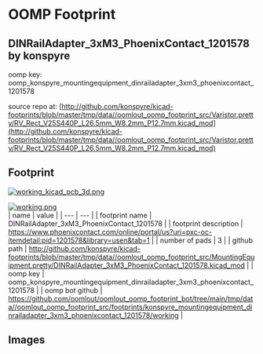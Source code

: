 # OOMP Footprint  
## DINRailAdapter_3xM3_PhoenixContact_1201578  by konspyre  
  
oomp key: oomp_konspyre_mountingequipment_dinrailadapter_3xm3_phoenixcontact_1201578  
  
source repo at: [http://github.com/konspyre/kicad-footprints/blob/master/tmp/data//oomlout_oomp_footprint_src/Varistor.pretty/RV_Rect_V25S440P_L26.5mm_W8.2mm_P12.7mm.kicad_mod](http://github.com/konspyre/kicad-footprints/blob/master/tmp/data//oomlout_oomp_footprint_src/Varistor.pretty/RV_Rect_V25S440P_L26.5mm_W8.2mm_P12.7mm.kicad_mod)  
## Footprint  
  
[![working_kicad_pcb_3d.png](working_kicad_pcb_3d_600.png)](working_kicad_pcb_3d.png)  
  
[![working.png](working_600.png)](working.png)  
| name | value | 
| --- | --- | 
| footprint name | DINRailAdapter_3xM3_PhoenixContact_1201578 | 
| footprint description | https://www.phoenixcontact.com/online/portal/us?uri=pxc-oc-itemdetail:pid=1201578&library=usen&tab=1 | 
| number of pads | 3 | 
| github path | http://github.com/konspyre/kicad-footprints/blob/master/tmp/data//oomlout_oomp_footprint_src/MountingEquipment.pretty/DINRailAdapter_3xM3_PhoenixContact_1201578.kicad_mod | 
| oomp key | oomp_konspyre_mountingequipment_dinrailadapter_3xm3_phoenixcontact_1201578 | 
| oomp bot github | https://github.com/oomlout/oomlout_oomp_footprint_bot/tree/main/tmp/data//oomlout_oomp_footprint_src/footprints/konspyre_mountingequipment_dinrailadapter_3xm3_phoenixcontact_1201578/working | 
## Images  
